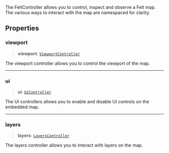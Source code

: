 The FeltController allows you to control, inspect and observe a Felt map.
The various ways to interact with the map are namespaced for clarity.

## Properties

### viewport

> **viewport**: [`ViewportController`](../../types/interfaces/ViewportController.md)

The viewport controller allows you to control the viewport of the map.

***

### ui

> **ui**: [`UiController`](../../types/interfaces/UiController.md)

The UI controllers allows you to enable and disable UI controls on the
embedded map.

***

### layers

> **layers**: [`LayersController`](../../types/interfaces/LayersController.md)

The layers controller allows you to interact with layers on the map.
